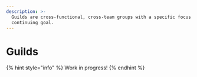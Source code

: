 ```yaml
---
description: >-
  Guilds are cross-functional, cross-team groups with a specific focus and
  continuing goal.
---
```


# Guilds

{% hint style="info" %}
Work in progress!
{% endhint %}

